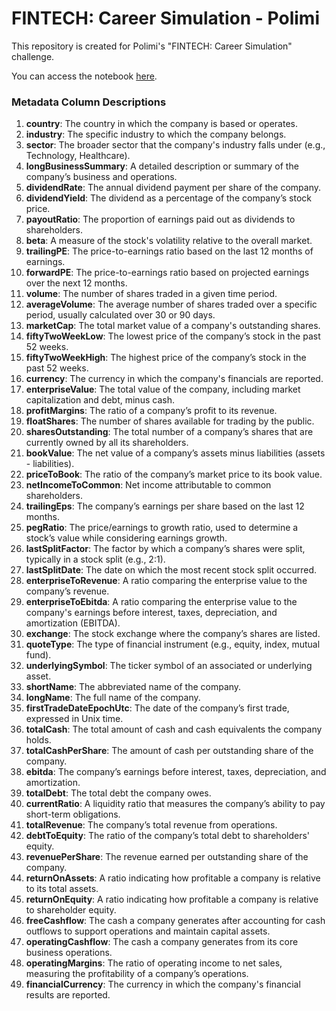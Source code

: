 # FINTECH: Career Simulation - Polimi

This repository is created for Polimi's "FINTECH: Career Simulation" challenge. 

You can access the notebook [here](data/genai_challenge.ipynb).

### Metadata Column Descriptions

1. **country**: The country in which the company is based or operates.
2. **industry**: The specific industry to which the company belongs.
3. **sector**: The broader sector that the company's industry falls under (e.g., Technology, Healthcare).
4. **longBusinessSummary**: A detailed description or summary of the company’s business and operations.
5. **dividendRate**: The annual dividend payment per share of the company.
6. **dividendYield**: The dividend as a percentage of the company’s stock price.
7. **payoutRatio**: The proportion of earnings paid out as dividends to shareholders.
8. **beta**: A measure of the stock's volatility relative to the overall market.
9. **trailingPE**: The price-to-earnings ratio based on the last 12 months of earnings.
10. **forwardPE**: The price-to-earnings ratio based on projected earnings over the next 12 months.
11. **volume**: The number of shares traded in a given time period.
12. **averageVolume**: The average number of shares traded over a specific period, usually calculated over 30 or 90 days.
13. **marketCap**: The total market value of a company's outstanding shares.
14. **fiftyTwoWeekLow**: The lowest price of the company’s stock in the past 52 weeks.
15. **fiftyTwoWeekHigh**: The highest price of the company’s stock in the past 52 weeks.
16. **currency**: The currency in which the company's financials are reported.
17. **enterpriseValue**: The total value of the company, including market capitalization and debt, minus cash.
18. **profitMargins**: The ratio of a company’s profit to its revenue.
19. **floatShares**: The number of shares available for trading by the public.
20. **sharesOutstanding**: The total number of a company’s shares that are currently owned by all its shareholders.
21. **bookValue**: The net value of a company’s assets minus liabilities (assets - liabilities).
22. **priceToBook**: The ratio of the company’s market price to its book value.
23. **netIncomeToCommon**: Net income attributable to common shareholders.
24. **trailingEps**: The company’s earnings per share based on the last 12 months.
25. **pegRatio**: The price/earnings to growth ratio, used to determine a stock’s value while considering earnings growth.
26. **lastSplitFactor**: The factor by which a company’s shares were split, typically in a stock split (e.g., 2:1).
27. **lastSplitDate**: The date on which the most recent stock split occurred.
28. **enterpriseToRevenue**: A ratio comparing the enterprise value to the company’s revenue.
29. **enterpriseToEbitda**: A ratio comparing the enterprise value to the company's earnings before interest, taxes, depreciation, and amortization (EBITDA).
30. **exchange**: The stock exchange where the company’s shares are listed.
31. **quoteType**: The type of financial instrument (e.g., equity, index, mutual fund).
32. **underlyingSymbol**: The ticker symbol of an associated or underlying asset.
33. **shortName**: The abbreviated name of the company.
34. **longName**: The full name of the company.
35. **firstTradeDateEpochUtc**: The date of the company’s first trade, expressed in Unix time.
36. **totalCash**: The total amount of cash and cash equivalents the company holds.
37. **totalCashPerShare**: The amount of cash per outstanding share of the company.
38. **ebitda**: The company’s earnings before interest, taxes, depreciation, and amortization.
39. **totalDebt**: The total debt the company owes.
40. **currentRatio**: A liquidity ratio that measures the company’s ability to pay short-term obligations.
41. **totalRevenue**: The company’s total revenue from operations.
42. **debtToEquity**: The ratio of the company’s total debt to shareholders' equity.
43. **revenuePerShare**: The revenue earned per outstanding share of the company.
44. **returnOnAssets**: A ratio indicating how profitable a company is relative to its total assets.
45. **returnOnEquity**: A ratio indicating how profitable a company is relative to shareholder equity.
46. **freeCashflow**: The cash a company generates after accounting for cash outflows to support operations and maintain capital assets.
47. **operatingCashflow**: The cash a company generates from its core business operations.
48. **operatingMargins**: The ratio of operating income to net sales, measuring the profitability of a company’s operations.
49. **financialCurrency**: The currency in which the company's financial results are reported.


